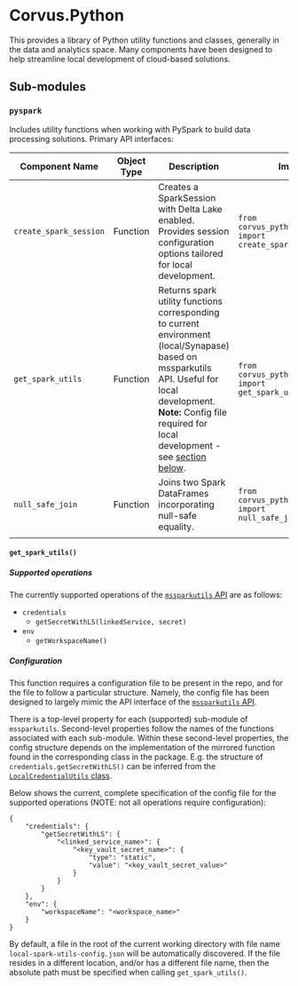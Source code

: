 # Corvus.Python

This provides a library of Python utility functions and classes, generally in the data and analytics space. Many components have been designed to help streamline local development of cloud-based solutions.

## Sub-modules

### `pyspark`

Includes utility functions when working with PySpark to build data processing solutions. Primary API interfaces:

| Component Name                    | Object Type | Description                                                                                                                                                                                                                 | Import syntax                                                                 |
|-----------------------------------|-------------|-----------------------------------------------------------------------------------------------------------------------------------------------------------------------------------------------------------------------------|-------------------------------------------------------------------------------|
| <code>create_spark_session</code> | Function    | Creates a SparkSession with Delta Lake enabled. Provides session configuration options tailored for local development.                                                                                                      | <code>from corvus_python.pyspark.utilities import create_spark_session</code> |
| <code>get_spark_utils</code>      | Function    | Returns spark utility functions corresponding to current environment (local/Synapase) based on mssparkutils API. Useful for local development. <b>Note:</b> Config file required for local development - see [section below](#configuration). | <code>from corvus_python.pyspark.utilities import get_spark_utils</code>      |
| <code>null_safe_join</code>       | Function    | Joins two Spark DataFrames incorporating null-safe equality.                                                                                                                                                                | <code>from corvus_python.pyspark.utilities import null_safe_join</code>       |
|                                   |             |                                                                                                                                                                                                                             |                                                                               |

#### `get_spark_utils()`

##### Supported operations

The currently supported operations of the [`mssparkutils` API](https://learn.microsoft.com/en-us/azure/synapse-analytics/spark/microsoft-spark-utilities?pivots=programming-language-python) are as follows:

- `credentials`
    - `getSecretWithLS(linkedService, secret)`
- `env`
    - `getWorkspaceName()`

##### Configuration

This function requires a configuration file to be present in the repo, and for the file to follow a particular structure. Namely, the config file has been designed to largely mimic the API interface of the [`mssparkutils` API](https://learn.microsoft.com/en-us/azure/synapse-analytics/spark/microsoft-spark-utilities?pivots=programming-language-python).

There is a top-level property for each (supported) sub-module of `mssparkutils`. Second-level properties follow the names of the functions associated with each sub-module. Within these second-level properties, the config structure depends on the implementation of the mirrored function found in the corresponding class in the package. E.g. the structure of `credentials.getSecretWithLS()` can be inferred from the [`LocalCredentialUtils` class](https://github.com/corvus-dotnet/Corvus.Python/blob/main/src/corvus_python/pyspark/utilities/spark_utils/local_spark_utils.py#L34-L56).

Below shows the current, complete specification of the config file for the supported operations (NOTE: not all operations require configuration):

```
{
    "credentials": {
        "getSecretWithLS": {
            "<linked_service_name>": {
                "<key_vault_secret_name>": {
                    "type": "static",
                    "value": "<key_vault_secret_value>"
                }
            }
        } 
    },
    "env": {
        "workspaceName": "<workspace_name>"
    }
}
```

By default, a file in the root of the current working directory with file name `local-spark-utils-config.json` will be automatically discovered. If the file resides in a different location, and/or has a different file name, then the absolute path must be specified when calling `get_spark_utils()`.

